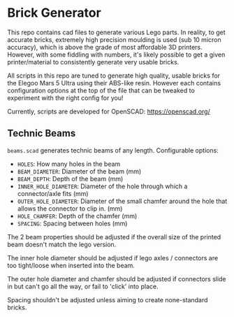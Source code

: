 # Brick Generator

This repo contains cad files to generate various Lego parts. In reality, to get accurate bricks, extremely high precision moulding is used (sub 10 micron accuracy), which is above the grade of most affordable 3D printers. However, with some fiddling with numbers, it's likely possible to get a given printer/material to consistently generate very usable bricks.

All scripts in this repo are tuned to generate high quality, usable bricks for the Elegoo Mars 5 Ultra using their ABS-like resin. However each contains configuration options at the top of the file that can be tweaked to experiment with the right config for you! 

Currently, scripts are developed for OpenSCAD: https://openscad.org/

## Technic Beams

 `beams.scad` generates technic beams of any length. Configurable options:
 - `HOLES`: How many holes in the beam
 - `BEAM_DIAMETER`: Diameter of the beam (mm)
 - `BEAM_DEPTH`: Depth of the beam (mm)
 - `INNER_HOLE_DIAMETER`: Diameter of the hole through which a connector/axle fits (mm)
 - `OUTER_HOLE_DIAMETER`: Diameter of the small chamfer around the hole that allows the connector to clip in. (mm)
 - `HOLE_CHAMFER`: Depth of the chamfer (mm)
 - `SPACING`: Spacing between holes (mm)

 The 2 beam properties should be adjusted if the overall size of the printed beam doesn't match the lego version.

 The inner hole diameter should be adjusted if lego axles / connectors are too tight/loose when inserted into the beam.

 The outer hole diameter and chamfer should be adjusted if connectors slide in but can't go all the way, or fail to 'click' into place.

 Spacing shouldn't be adjusted unless aiming to create none-standard bricks.



